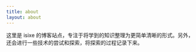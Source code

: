 ```yaml
---
title: about
layout: about
---
```


这里是 isixe 的博客站点，专注于将学到的知识整理为更简单清晰的形式。另外，还会进行一些技术的尝试和探索，将探索的过程记录下来。